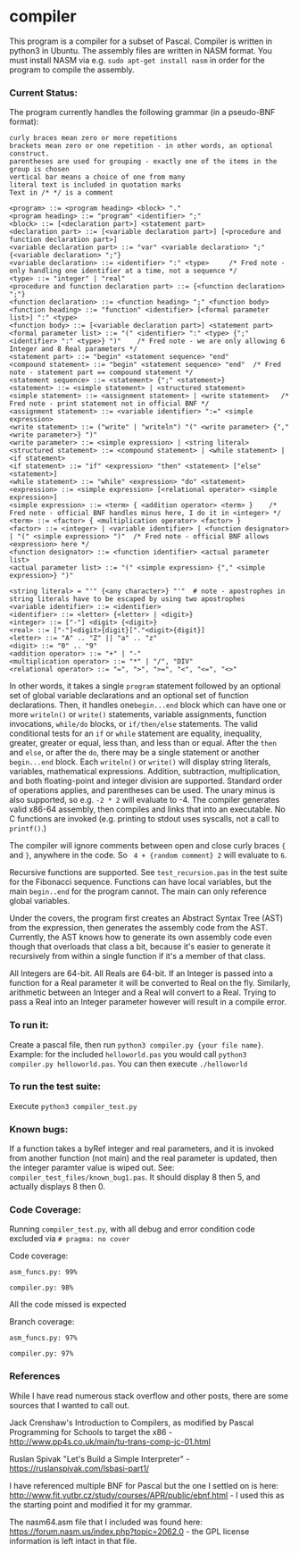 # compiler

This program is a compiler for a subset of Pascal.  Compiler is written in python3 in Ubuntu.  The assembly files are written in NASM format.  You must install NASM via e.g. ```sudo apt-get install nasm``` in order for the program to compile the assembly.

### Current Status:

The program currently handles the following grammar (in a pseudo-BNF format):

```
curly braces mean zero or more repetitions
brackets mean zero or one repetition - in other words, an optional construct.
parentheses are used for grouping - exactly one of the items in the group is chosen
vertical bar means a choice of one from many
literal text is included in quotation marks
Text in /* */ is a comment

<program> ::= <program heading> <block> "."
<program heading> ::= "program" <identifier> ";"
<block> ::= [<declaration part>] <statement part>
<declaration part> ::= [<variable declaration part>] [<procedure and function declaration part>]
<variable declaration part> ::= "var" <variable declaration> ";" {<variable declaration> ";"}
<variable declaration> ::= <identifier> ":" <type>     /* Fred note - only handling one identifier at a time, not a sequence */
<type> ::= "integer" | "real"   
<procedure and function declaration part> ::= {<function declaration> ";"}
<function declaration> ::= <function heading> ";" <function body>
<function heading> ::= "function" <identifier> [<formal parameter list>] ":" <type>
<function body> ::= [<variable declaration part>] <statement part>
<formal parameter list> ::= "(" <identifier> ":" <type> {";" <identifier> ":" <type>} ")"    /* Fred note - we are only allowing 6 Integer and 8 Real parameters */
<statement part> ::= "begin" <statement sequence> "end"
<compound statement> ::= "begin" <statement sequence> "end"  /* Fred note - statement part == compound statement */
<statement sequence> ::= <statement> {";" <statement>}
<statement> ::= <simple statement> | <structured statement>
<simple statement> ::= <assignment statement> | <write statement>   /* Fred note - print statement not in official BNF */
<assignment statement> ::= <variable identifier> ":=" <simple expression>
<write statement> ::= ("write" | "writeln") "(" <write parameter> {"," <write parameter>} ")"
<write parameter> ::= <simple expression> | <string literal>
<structured statement> ::= <compound statement> | <while statement> | <if statement>
<if statement> ::= "if" <expression> "then" <statement> ["else" <statement>]
<while statement> ::= "while" <expression> "do" <statement>
<expression> ::= <simple expression> [<relational operator> <simple expression>]
<simple expression> ::= <term> { <addition operator> <term> }    /* Fred note - official BNF handles minus here, I do it in <integer> */
<term> ::= <factor> { <multiplication operator> <factor> }
<factor> ::= <integer> | <variable identifier> | <function designator> | "(" <simple expression> ")"  /* Fred note - official BNF allows <expression> here */
<function designator> ::= <function identifier> <actual parameter list>
<actual parameter list> ::= "(" <simple expression> {"," <simple expression>} ")"

<string literal> = "'" {<any character>} "'"  # note - apostrophes in string literals have to be escaped by using two apostrophes
<variable identifier> ::= <identifier>
<identifier> ::= <letter> {<letter> | <digit>}
<integer> ::= ["-"] <digit> {<digit>}
<real> ::= ["-"]<digit>{digit}["."<digit>{digit}]
<letter> ::= "A" .. "Z" || "a" .. "z"
<digit> ::= "0" .. "9"
<addition operator> ::= "+" | "-"
<multiplication operator> ::= "*" | "/", "DIV"
<relational operator> ::= "=", ">", ">=", "<", "<=", "<>"
```
 
In other words, it takes a single ```program``` statement followed by an optional set of global variable declarations and an optional set of function declarations.  Then, it handles one```begin...end``` block which can have one or more ```writeln()``` or ```write()``` statements, variable assignments, function invocations, ```while/do``` blocks, or ```if/then/else``` statements.  The valid conditional tests for an ```if``` or ```while``` statement are equality, inequality, greater, greater or equal, less than, and less than or equal.  After the ```then``` and ```else```, or after the ```do```, there may be a single statement or another ```begin...end``` block. Each ```writeln()``` or ```write()``` will display string literals, variables, mathematical expressions.  Addition, subtraction, multiplication, and both floating-point and integer division are supported.  Standard order of operations applies, and parentheses can be used.  The unary minus is also supported, so e.g. ```-2 * 2``` will evaluate to -4.  The compiler generates valid x86-64 assembly, then compiles and links that into an executable.  No C functions are invoked (e.g. printing to stdout uses syscalls, not a call to ```printf()```.)  

The compiler will ignore comments between open and close curly braces ```{``` and ```}```, anywhere in the code.  So ``` 4 + {random comment} 2``` will evaluate to ```6```.

Recursive functions are supported.  See ```test_recursion.pas``` in the test suite for the Fibonacci sequence.  Functions can have local variables, but the main ```begin..end``` for the program cannot.  The main can only reference global variables.

Under the covers, the program first creates an Abstract Syntax Tree (AST) from the expression, then generates the assembly code from the AST.  Currently, the AST knows how to generate its own assembly code even though that overloads that class a bit, because it's easier to generate it recursively from within a single function if it's a member of that class.

All Integers are 64-bit.  All Reals are 64-bit.  If an Integer is passed into a function for a Real parameter it will be converted to Real on the fly.  Similarly, arithmetic between an Integer and a Real will convert to a Real.  Trying to pass a Real into an Integer parameter however will result in a compile error.

### To run it:

Create a pascal file, then run ```python3 compiler.py {your file name}```.  Example: for the included ```helloworld.pas``` you would call ```python3 compiler.py helloworld.pas```.  You can then execute ```./helloworld``` 

### To run the test suite:

Execute ```python3 compiler_test.py```


### Known bugs:

If a function takes a byRef integer and real parameters, and it is invoked from another function (not main) and the real parameter is updated, then the integer paramter value is wiped out.  See: ```compiler_test_files/known_bug1.pas```.  It should display 8 then 5, and actually displays 8 then 0.


### Code Coverage:

Running ```compiler_test.py```, with all debug and error condition code excluded via ```# pragma: no cover```

Code coverage:
    
    asm_funcs.py: 99%
    
    compiler.py: 98%
    
All the code missed is expected
    
Branch coverage:

    asm_funcs.py: 97%
    
    compiler.py: 97%

### References
While I have read numerous stack overflow and other posts, there are some sources that I wanted to call out.

Jack Crenshaw's Introduction to Compilers, as modified by Pascal Programming for Schools to target the x86 - http://www.pp4s.co.uk/main/tu-trans-comp-jc-01.html

Ruslan Spivak "Let's Build a Simple Interpreter" - https://ruslanspivak.com/lsbasi-part1/

I have referenced multiple BNF for Pascal but the one I settled on is here: http://www.fit.vutbr.cz/study/courses/APR/public/ebnf.html - I used this as the starting point and modified it for my grammar.

The nasm64.asm file that I included was found here: https://forum.nasm.us/index.php?topic=2062.0 - the GPL license information is left intact in that file.